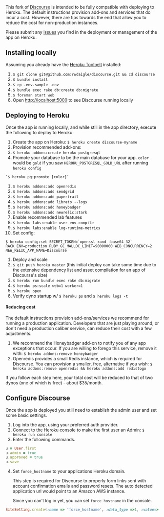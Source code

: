 This fork of [Discourse](http://www.discourse.org/) is intended to be fully compatible with deploying to Heroku. The default instructions provision add-ons and services that do incur a cost. However, there are tips towards the end that allow you to reduce the cost for non-production instances.

Please submit any [issues](https://github.com/rwdaigle/discourse/issues) you find in the deployment or management of the app on Heroku.

## Installing locally

Assuming you already have the [Heroku Toolbelt](https://toolbelt.heroku.com/) installed:

1. `$ git clone git@github.com:rwdaigle/discourse.git && cd discourse`
1. `$ bundle install`
1. `$ cp .env.sample .env`
1. `$ bundle exec rake db:create db:migrate`
1. `$ foreman start web`
1. Open [http://localhost:5000](http://localhost:5000) to see Discourse running locally

## Deploying to Heroku

Once the app is running locally, and while still in the app directory, execute the following to deploy to Heroku:

1. Create the app on Heroku: `$ heroku create discourse-myname`
1. Provision recommended add-ons:
  1. `$ heroku addons:create heroku-postgresql`
  1. Promote your database to be the main database for your app. `color` would be `gold` if you saw `HEROKU_POSTGRESQL_GOLD_URL` after running `heroku config`
  
    `$ heroku pg:promote [color]`

  1. `$ heroku addons:add openredis`
  1. `$ heroku addons:add sendgrid`
  1. `$ heroku addons:add papertrail`
  1. `$ heroku addons:add librato --logs`
  1. `$ heroku addons:add honeybadger`
  1. `$ heroku addons:add newrelic:stark`
1. Enable recommended lab features
  1. `$ heroku labs:enable user-env-compile`
  1. `$ heroku labs:enable log-runtime-metrics`
1. Set config:
```
$ heroku config:set SECRET_TOKEN=`openssl rand -base64 32` RACK_ENV=production RUBY_GC_MALLOC_LIMIT=90000000 WEB_CONCURRENCY=2 NEW_RELIC_APP_NAME=Discourse
```
1. Deploy and scale
  1. `$ git push heroku master` (this initial deploy can take some time due to the extensive dependency list and asset compilation for an app of Discourse's size)
  1. `$ heroku run bundle exec rake db:migrate`
  1. `$ heroku ps:scale web=1 worker=1`
  1. `$ heroku open`
  1. Verify dyno startup w/ `$ heroku ps` and `$ heroku logs -t`

#### Reducing cost

The default instructions provision add-ons/services we recommend for running a production application. Developers that are just playing around, or don't need a production caliber service, can reduce their cost with a few adjustments.

1. We recommend the Honeybadger add-on to notify you of any app exceptions that occur. If you are willing to forego this service, remove it with: `$ heroku addons:remove honeybadger`
1. Openredis provides a small Redis instance, which is required for Discourse. You can provision a smaller, free, alternative if you wish: `$ heroku addons:remove openredis && heroku addons:add redistogo`

If you follow each step here, your total cost will be reduced to that of two dynos (one of which is free) - about $35/month.

## Configure Discourse

Once the app is deployed you still need to establish the admin user and set some basic settings.

1. Log into the app, using your preferred auth provider.
1. Connect to the Heroku console to make the first user an Admin: `$ heroku run console`
1. Enter the following commands.

```ruby
u = User.first
u.admin = true
u.approved = true
u.save
```

4. Set `force_hostname` to your applications Heroku domain.

    This step is required for Discourse to properly form links sent with account confirmation emails and password resets. The auto detected application url would point to an Amazon AWS instance.

    Since you can't log in yet, you can set `force_hostname` in the console.

```ruby
SiteSetting.create(:name => 'force_hostname', :data_type =>1, :value=>'yourappnamehere.herokuapp.com')
```
